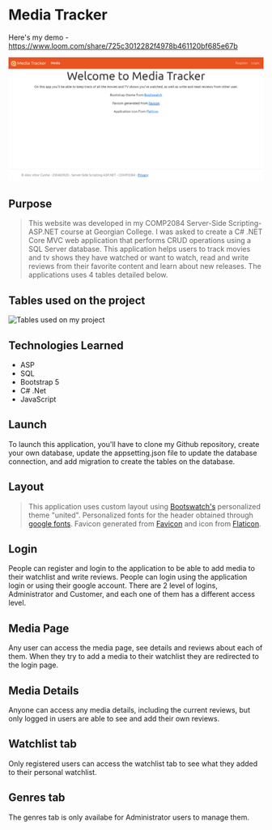 # Media Tracker

Here's my demo - https://www.loom.com/share/725c3012282f4978b461120bf685e67b

![Screenshot of my project](https://github.com/AlexVitorCunha/MediaTracker/blob/master/COMP2084-Project-200465920/wwwroot/photos/screenshot.png?raw=true)

## Purpose

> This website was developed in my COMP2084 Server-Side Scripting-ASP.NET course at Georgian College. I was asked to create a C# .NET Core MVC web application that performs CRUD operations using a SQL Server database. This application helps users to track movies and tv shows they have watched or want to watch, read and write reviews from their favorite content and learn about new releases. The applications uses 4 tables detailed below.

## Tables used on the project
![Tables used on my project](https://github.com/AlexVitorCunha/COMP2084-Project-200465920/blob/master/COMP2084-Project-200465920/wwwroot/photos/tables.jpg)

## Technologies Learned

- ASP
- SQL
- Bootstrap 5
- C# .Net
- JavaScript

## Launch

To launch this application, you'll have to clone my Github repository, create your own database, update the appsetting.json file to update the database connection, and
add migration to create the tables on the database.

## Layout
> This application uses custom layout using [Bootswatch's](https://bootswatch.com/united/) personalized theme "united". Personalized fonts for the header obtained through [google fonts](https://fonts.google.com). Favicon generated from [Favicon](https://favicon.io/) and icon from [Flaticon](https://www.flaticon.com).

## Login
People can register and login to the application to be able to add media to their watchlist and write reviews. People can login using the application login or using their google account. There are 2 level of logins, Administrator and Customer, and each one of them has a different access level.

## Media Page
Any user can access the media page, see details and reviews about each of them. When they try to add a media to their watchlist they are redirected to the login page.

## Media Details
Anyone can access any media details, including the current reviews, but only logged in users are able to see and add their own reviews.

## Watchlist tab
Only registered users can access the watchlist tab to see what they added to their personal watchlist.

## Genres tab
The genres tab is only availabe for Administrator users to manage them. 


